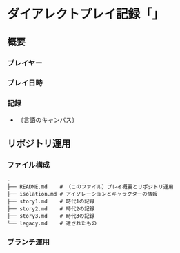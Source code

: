 # ダイアレクトプレイ記録「」

## 概要

### プレイヤー


### プレイ日時


### 記録

* 〔言語のキャンバス〕 


## リポジトリ運用

### ファイル構成

```
.
├── README.md    # （このファイル）プレイ概要とリポジトリ運用
├── isolation.md # アイソレーションとキャラクターの情報
├── story1.md    # 時代1の記録
├── story2.md    # 時代2の記録
├── story3.md    # 時代3の記録
└── legacy.md    # 遺されたもの
```

### ブランチ運用



